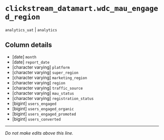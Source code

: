 # `clickstream_datamart.wdc_mau_engaged_region`
`analytics_uat` | `analytics`

## Column details
* [date]      `month`
* [date]      `report_date`
* [character varying] `platform`
* [character varying] `super_region`
* [character varying] `marketing_region`
* [character varying] `region`
* [character varying] `traffic_source`
* [character varying] `mau_status`
* [character varying] `registration_status`
* [bigint]    `users_engaged`
* [bigint]    `users_engaged_organic`
* [bigint]    `users_engaged_promoted`
* [bigint]    `users_converted`

-------------------------------------------------------------------------------
*Do not make edits above this line.*
